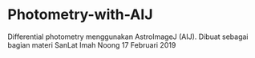 # Photometry-with-AIJ
Differential photometry menggunakan AstroImageJ (AIJ). Dibuat sebagai bagian materi SanLat Imah Noong 17 Februari 2019
